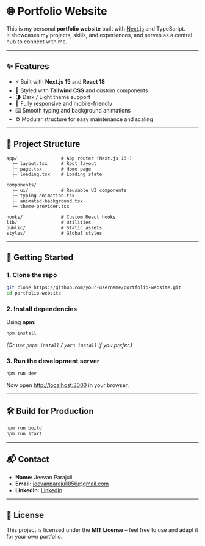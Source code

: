# 🌐 Portfolio Website

This is my personal **portfolio website** built with [Next.js](https://nextjs.org/) and TypeScript.  
It showcases my projects, skills, and experiences, and serves as a central hub to connect with me.

---

## ✨ Features
- ⚡ Built with **Next.js 15** and **React 18**  
- 🎨 Styled with **Tailwind CSS** and custom components  
- 🌗 Dark / Light theme support  
- 📱 Fully responsive and mobile-friendly  
- ⌨️ Smooth typing and background animations  
- ⚙️ Modular structure for easy maintenance and scaling  

---

## 📂 Project Structure
```
app/                # App router (Next.js 13+)
  ├─ layout.tsx     # Root layout
  ├─ page.tsx       # Home page
  ├─ loading.tsx    # Loading state

components/         
  ├─ ui/            # Reusable UI components
  ├─ typing-animation.tsx
  ├─ animated-background.tsx
  ├─ theme-provider.tsx

hooks/              # Custom React hooks
lib/                # Utilities
public/             # Static assets
styles/             # Global styles
```

---

## 🚀 Getting Started

### 1. Clone the repo
```bash
git clone https://github.com/your-username/portfolio-website.git
cd portfolio-website
```

### 2. Install dependencies
Using **npm**:
```bash
npm install
```

*(Or use `pnpm install` / `yarn install` if you prefer.)*

### 3. Run the development server
```bash
npm run dev
```
Now open [http://localhost:3000](http://localhost:3000) in your browser.

---

## 🛠️ Build for Production
```bash
npm run build
npm run start
```

---

## 📬 Contact
- **Name:** Jeevan Parajuli  
- **Email:** jeevanparajuli856@gmail.com 
- **LinkedIn:** [LinkedIn](https://linkedin.com/in/yourprofile)  

---

## 📄 License
This project is licensed under the **MIT License** – feel free to use and adapt it for your own portfolio.

